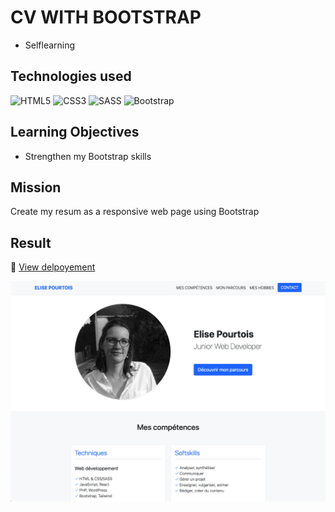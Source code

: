# CV WITH BOOTSTRAP

* Selflearning

## Technologies used

![HTML5](https://img.shields.io/badge/html5-%23E34F26.svg?style=for-the-badge&logo=html5&logoColor=white)
![CSS3](https://img.shields.io/badge/css3-%231572B6.svg?style=for-the-badge&logo=css3&logoColor=white)
![SASS](https://img.shields.io/badge/SASS-hotpink.svg?style=for-the-badge&logo=SASS&logoColor=white)
![Bootstrap](https://img.shields.io/badge/bootstrap-%23563D7C.svg?style=for-the-badge&logo=bootstrap&logoColor=white)

## Learning Objectives

* Strengthen my Bootstrap skills

## Mission

Create my resum as a responsive web page using Bootstrap

## Result

🚀 [View delpoyement](https://eliseprts.github.io/cv/)

<p align="center">
    <img src="/assets/img/screenshot.png" style="width:700px">
</p>
